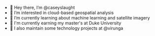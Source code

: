 - 👋 Hey there, I’m @caseyslaught
- 👀 I’m interested in cloud-based geospatial analysis
- 🌱 I’m currently learning about machine learning and satellite imagery
- 📖 I'm currently earning my master's at Duke University
- 🦍 I also maintain some technology projects at @virunga

